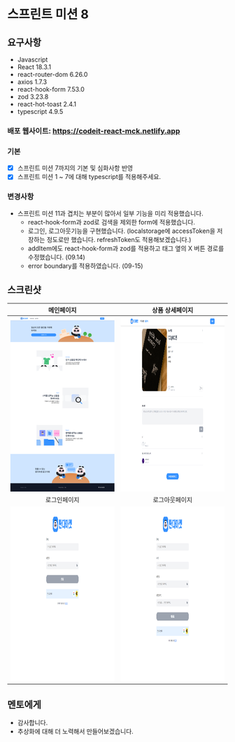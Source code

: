 # 스프린트 미션 8 

## 요구사항

- Javascript
- React 18.3.1
- react-router-dom 6.26.0
- axios 1.7.3
- react-hook-form 7.53.0
- zod 3.23.8
- react-hot-toast 2.4.1
- typescript 4.9.5

### 배포 웹사이트: https://codeit-react-mck.netlify.app

### 기본

- [x] 스프린트 미션 7까지의 기본 및 심화사항 반영
- [x] 스프린트 미션 1 ~ 7에 대해 typescript를 적용해주세요.

### 변경사항

- 스프린트 미션 11과 겹치는 부분이 많아서 일부 기능을 미리 적용했습니다.
  - react-hook-form과 zod로 검색을 제외한 form에 적용했습니다.
  - 로그인, 로그아웃기능을 구현했습니다. (localstorage에 accessToken을 저장하는 정도로만 했습니다. refreshToken도 적용해보겠습니다.)
  - addItem에도 react-hook-form과 zod를 적용하고 태그 옆의 X 버튼 경로를 수정했습니다. (09.14)
  - error boundary를 적용하였습니다. (09-15)

## 스크린샷

|                                    메인페이지                                   |                                상품 상세페이지                              |
| :----------------------------------------------------------------------------: | :------------------------------------------------------------------------: |
|   <img src="/public/images/mainPage.png" width="400" height="400">             | <img src="/public/images/productDetailPage.png" width="400" height="400">  |
|                                 로그인페이지                                    |                               로그아웃페이지                                |
|    <img src="/public/images/signinPage.png" width="400" height="400">          | <img src="/public/images/signupPage.png" width="400" height="400">         |

## 멘토에게

- 감사합니다.
- 추상화에 대해 더 노력해서 만들어보겠습니다.
